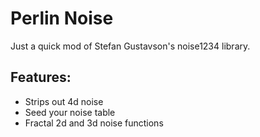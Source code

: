 # Perlin Noise

Just a quick mod of Stefan Gustavson's noise1234 library.

## Features:
- Strips out 4d noise
- Seed your noise table
- Fractal 2d and 3d noise functions